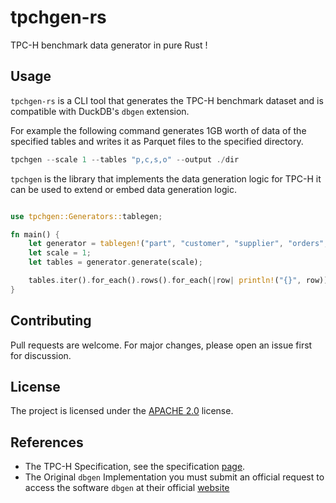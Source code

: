 # tpchgen-rs

TPC-H benchmark data generator in pure Rust !

## Usage

`tpchgen-rs` is a CLI tool that generates the TPC-H benchmark dataset and is
compatible with DuckDB's `dbgen` extension.

For example the following command generates 1GB worth of data of the specified
tables and writes it as Parquet files to the specified directory.

```rust
tpchgen --scale 1 --tables "p,c,s,o" --output ./dir
```

`tpchgen` is the library that implements the data generation logic for TPC-H
it can be used to extend or embed data generation logic.

```rust

use tpchgen::Generators::tablegen;

fn main() {
    let generator = tablegen!("part", "customer", "supplier", "orders", "nation");
    let scale = 1;
    let tables = generator.generate(scale);

    tables.iter().for_each().rows().for_each(|row| println!("{}", row));
}

```

## Contributing

Pull requests are welcome. For major changes, please open an issue first for
discussion.

## License

The project is licensed under the [APACHE 2.0](LICENSE) license.

## References

* The TPC-H Specification, see the specification [page](https://www.tpc.org/tpc_documents_current_versions/current_specifications5.asp).
* The Original `dbgen` Implementation you must submit an official request to access the software `dbgen` at their official [website](https://www.tpc.org/tpch/)
